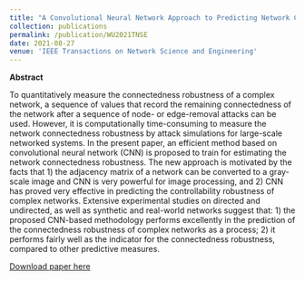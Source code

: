 ```yaml
---
title: "A Convolutional Neural Network Approach to Predicting Network Connectedness Robustness"
collection: publications
permalink: /publication/WU2021TNSE
date: 2021-08-27
venue: 'IEEE Transactions on Network Science and Engineering'
---
```



**Abstract**

To quantitatively measure the connectedness robustness of a complex network, a sequence of values that record the remaining connectedness of the network after a
sequence of node- or edge-removal attacks can be used. However, it is computationally time-consuming to measure the network
connectedness robustness by attack simulations for large-scale networked systems. In the present paper, an efficient method
based on convolutional neural network (CNN) is proposed to train for estimating the network connectedness robustness. The
new approach is motivated by the facts that 1) the adjacency matrix of a network can be converted to a gray-scale image and
CNN is very powerful for image processing, and 2) CNN has proved very effective in predicting the controllability robustness
of complex networks. Extensive experimental studies on directed and undirected, as well as synthetic and real-world networks
suggest that: 1) the proposed CNN-based methodology performs excellently in the prediction of the connectedness robustness of
complex networks as a process; 2) it performs fairly well as the indicator for the connectedness robustness, compared to other
predictive measures.

[Download paper here](http://academicpages.github.io/files/paper3.pdf)

